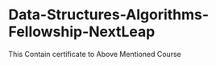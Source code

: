 # Data-Structures-Algorithms-Fellowship-NextLeap
This Contain certificate to Above Mentioned Course 
